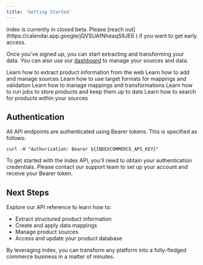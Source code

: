```yaml
---
title: 'Getting Started'
---
```


<Note>
  index is currently in closed beta. Please [reach out](https://calendar.app.google/jQVSUAfNheaqS9JE6
  ) if you want to get early access.
</Note>

Once you've signed up, you can start extracting and transforming your data. You can also use our [dashboard](https://dashboard.index-commerce.com) to manage your sources and data.

<CardGroup cols={2}>
<Card
  title="Extract"
  icon="ufo"
  href="/api-reference/extract"
>
  Learn how to extract product information from the web
</Card>
<Card
  title="Sources"
  icon="cauldron"
  href="/api-reference/sources"
>
  Learn how to add and manage sources
</Card>
<Card
  title="Target Formats"
  icon="bullseye"
  href="/api-reference/mappings"
>
  Learn how to use target formats for mappings and validation
</Card>
<Card
  title="Mappings & Transformations"
  icon="map"
  href="/api-reference/mappings"
>
  Learn how to manage mappings and transformations
</Card>
<Card
  title="Jobs"
  icon="user-doctor"
  href="/api-reference/jobs"
>
  Learn how to run jobs to store products and keep them up to date
</Card>
<Card
  title="Search"
  icon="searchengin"
  href="/api-reference/search"
>
  Learn how to search for products within your sources
</Card>
</CardGroup>


## Authentication

All API endpoints are authenticated using Bearer tokens. This is specified as follows:

```shell
curl -H "Authorization: Bearer ${INDEXCOMMERCE_API_KEY}"
```

To get started with the index API, you'll need to obtain your authentication credentials. Please contact our support team to set up your account and receive your Bearer token.

## Next Steps

Explore our API reference to learn how to:

- Extract structured product information
- Create and apply data mappings
- Manage product sources
- Access and update your product database

By leveraging index, you can transform any platform into a fully-fledged commerce business in a matter of minutes.
